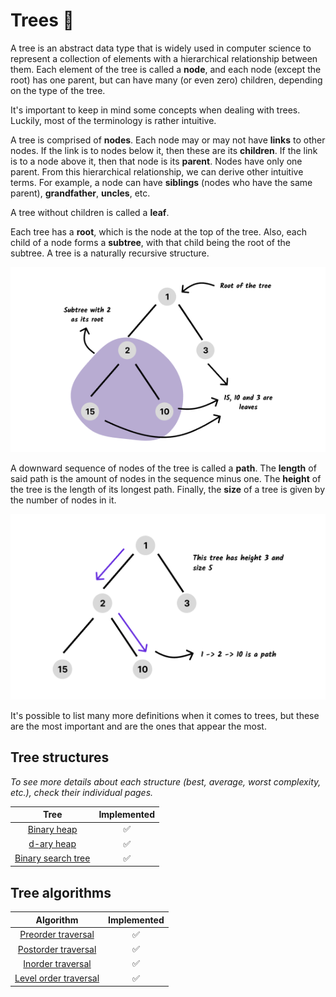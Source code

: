# Trees 🌳

A tree is an abstract data type that is widely used in computer science to
represent a collection of elements with a hierarchical relationship between
them. Each element of the tree is called a **node**, and each node (except the
root) has one parent, but can have many (or even zero) children, depending on
the type of the tree.

It's important to keep in mind some concepts when dealing with trees. Luckily,
most of the terminology is rather intuitive.

A tree is comprised of **nodes**. Each node may or may not have **links** to
other nodes. If the link is to nodes below it, then these are its **children**.
If the link is to a node above it, then that node is its **parent**. Nodes have
only one parent. From this hierarchical relationship, we can derive other
intuitive terms. For example, a node can have **siblings** (nodes who have the
same parent), **grandfather**, **uncles**, etc.

A tree without children is called a **leaf**.

Each tree has a **root**, which is the node at the top of the tree. Also, each
child of a node forms a **subtree**, with that child being the root of the
subtree. A tree is a naturally recursive structure.

<p align="center">
<img   src="../assets/images/tree-concepts-01.png"  />
</p>

A downward sequence of nodes of the tree is called a **path**. The **length** of
said path is the amount of nodes in the sequence minus one. The **height** of
the tree is the length of its longest path. Finally, the **size** of a tree is
given by the number of nodes in it.

<p align="center">
<img   src="../assets/images/tree-concepts-02.png"  />
</p>

It's possible to list many more definitions when it comes to trees, but these
are the most important and are the ones that appear the most.

## Tree structures

_To see more details about each structure (best, average, worst complexity,
etc.), check their individual pages._

|                    Tree                     | Implemented |
| :-----------------------------------------: | :---------: |
|           [Binary heap](./heap/)            |     ✅      |
|            [d-ary heap](./heap/)            |     ✅      |
| [Binary search tree](./binary-search-tree/) |     ✅      |

## Tree algorithms

|                    Algorithm                    | Implemented |
| :---------------------------------------------: | :---------: |
|  [Preorder traversal](./traversals/README.md)   |     ✅      |
|  [Postorder traversal](./traversals/README.md)  |     ✅      |
|   [Inorder traversal](./traversals/README.md)   |     ✅      |
| [Level order traversal](./traversals/README.md) |     ✅      |
